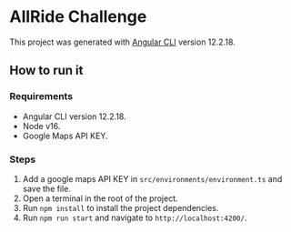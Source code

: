 # AllRide Challenge

This project was generated with [Angular CLI](https://github.com/angular/angular-cli) version 12.2.18.

## How to run it

### Requirements

- Angular CLI version 12.2.18.
- Node v16.
- Google Maps API KEY.

### Steps

1. Add a google maps API KEY in `src/environments/environment.ts` and save the file.
2. Open a terminal in the root of the project.
2. Run `npm install` to install the project dependencies.
3. Run `npm run start` and navigate to `http://localhost:4200/`.
